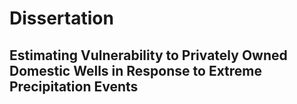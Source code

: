 # Dissertation

## Estimating Vulnerability to Privately Owned Domestic Wells in Response to Extreme Precipitation Events



